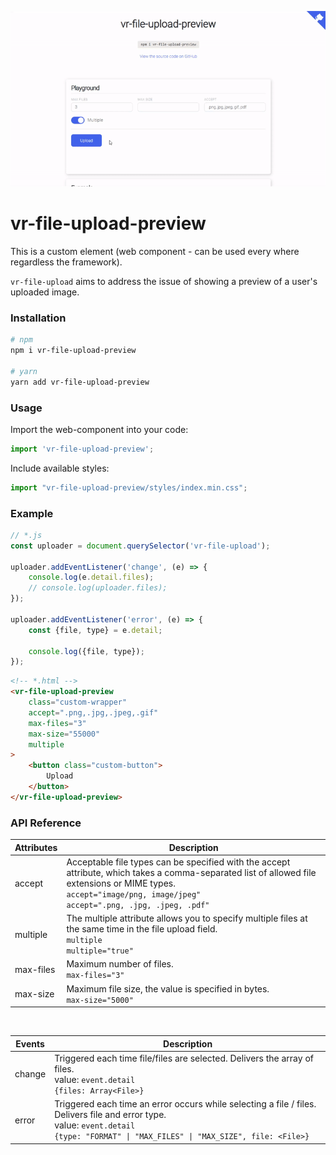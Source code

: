 <p align="center"><a href="https://vreactor.github.io/vr-file-upload-preview/" target="_blank"><img src="demo/assets/demo.gif"></a></p>

# vr-file-upload-preview

This is a custom element (web component - can be used every where regardless the framework).

`vr-file-upload` aims to address the issue of showing a preview of a user's uploaded image.

### Installation

```bash
# npm
npm i vr-file-upload-preview

# yarn
yarn add vr-file-upload-preview
```

### Usage

Import the web-component into your code:
```javascript
import 'vr-file-upload-preview';
```

Include available styles:
```javascript
import "vr-file-upload-preview/styles/index.min.css";
```

### Example

```javascript
// *.js
const uploader = document.querySelector('vr-file-upload');

uploader.addEventListener('change', (e) => {
    console.log(e.detail.files);
    // console.log(uploader.files);
});

uploader.addEventListener('error', (e) => {
    const {file, type} = e.detail;

    console.log({file, type});
});
```

```html
<!-- *.html -->
<vr-file-upload-preview
    class="custom-wrapper"
    accept=".png,.jpg,.jpeg,.gif"
    max-files="3"
    max-size="55000"
    multiple
>
    <button class="custom-button">
        Upload
    </button>
</vr-file-upload-preview>
```

### API Reference

| Attributes | Description |
| --- | --- |
| accept | Acceptable file types can be specified with the accept attribute, which takes a comma-separated list of allowed file extensions or MIME types. <br/> `accept="image/png, image/jpeg"` <br/> `accept=".png, .jpg, .jpeg, .pdf"` |
| multiple | The multiple attribute allows you to specify multiple files at the same time in the file upload field. <br/> `multiple` <br/> `multiple="true"` |
| max-files | Maximum number of files. <br/> `max-files="3"` |
| max-size | Maximum file size, the value is specified in bytes. <br/> `max-size="5000" ` | preview | Allows you to specify your own container for displaying file previews through a selector or a group of selectors. <br/> `preview=".custom-preview"` <br/> `preview="#custom-preview"` <br/> `preview=".custom-preview.custom-wrapper"` |

<br/>

| Events | Description |
| --- | --- |
| change | Triggered each time file/files are selected. Delivers the array of files. <br/> value: `event.detail` <br/> `{files: Array<File>}` |
| error | Triggered each time an error occurs while selecting a file / files. Delivers file and error type. <br/> value: `event.detail` <br/> `{type: "FORMAT" \| "MAX_FILES" \| "MAX_SIZE", file: <File>}` |
